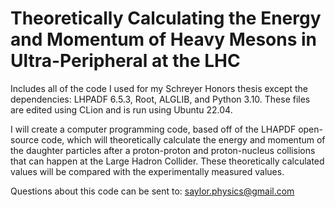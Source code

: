 # Theoretically Calculating the Energy and Momentum of Heavy Mesons in Ultra-Peripheral at the LHC
Includes all of the code I used for my Schreyer Honors thesis except the dependencies: LHPADF 6.5.3, Root, ALGLIB, and Python 3.10. These files are edited using CLion and is run using Ubuntu 22.04.

I will create a computer programming code, based off of the LHAPDF open-source code, which will theoretically calculate the energy and momentum of the daughter particles after a proton-proton and proton-nucleus collisions that can happen at the Large Hadron Collider. These theoretically calculated values will be compared with the experimentally measured values.

Questions about this code can be sent to: saylor.physics@gmail.com
